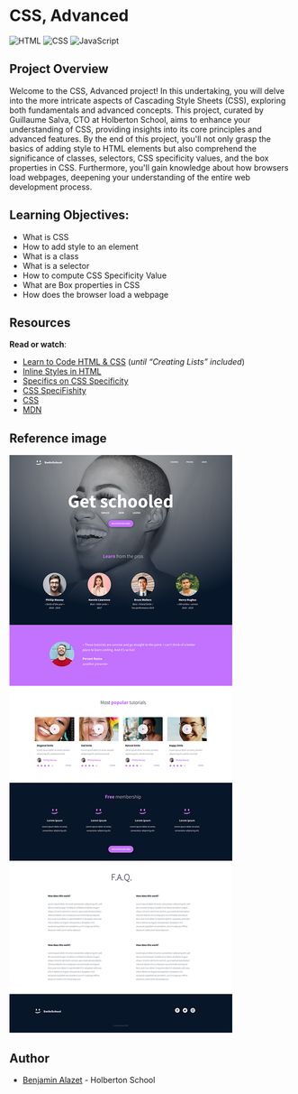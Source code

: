 # CSS, Advanced

 ![HTML](https://img.shields.io/badge/-HTML-orange?logo=html5&logoColor=white) ![CSS](https://img.shields.io/badge/-CSS-blue?logo=css3&logoColor=white) ![JavaScript](https://img.shields.io/badge/-JavaScript-yellow?logo=javascript&logoColor=white)
 
## Project Overview

Welcome to the CSS, Advanced project! In this undertaking, you will delve into the more intricate aspects of Cascading Style Sheets (CSS), exploring both fundamentals and advanced concepts. This project, curated by Guillaume Salva, CTO at Holberton School, aims to enhance your understanding of CSS, providing insights into its core principles and advanced features. By the end of this project, you'll not only grasp the basics of adding style to HTML elements but also comprehend the significance of classes, selectors, CSS specificity values, and the box properties in CSS. Furthermore, you'll gain knowledge about how browsers load webpages, deepening your understanding of the entire web development process.

## Learning Objectives:

-   What is CSS
-   How to add style to an element
-   What is a class
-   What is a selector
-   How to compute CSS Specificity Value
-   What are Box properties in CSS
-   How does the browser load a webpage

## Resources

**Read or watch**:

-   [Learn to Code HTML & CSS](https://intranet.hbtn.io/rltoken/F2pX4OykI21fHe88c2epKQ "Learn to Code HTML & CSS")  (_until “Creating Lists” included_)
-   [Inline Styles in HTML](https://intranet.hbtn.io/rltoken/1SJ8hD4imW6bcw5tzzeT3Q "Inline Styles in HTML")
-   [Specifics on CSS Specificity](https://intranet.hbtn.io/rltoken/Fx7Rohte4tNqh1eboMY2_Q "Specifics on CSS Specificity")
-   [CSS SpeciFishity](https://intranet.hbtn.io/rltoken/2JCM5ZBeHSKbU6XK69phgA "CSS SpeciFishity")
-   [CSS](https://intranet.hbtn.io/rltoken/2s3Y6s-SLb-OtEhrtiQx3g "CSS")
-   [MDN](https://intranet.hbtn.io/rltoken/cUKKIIhFEfXqUbIsx0LRWQ "MDN")

## Reference image

![In this and coming projects, we will implement from scratch a webpage from a designer file.](./Images/DesignerFile.jpg)

## Author
- [Benjamin Alazet](https://github.com/Yliaze) - Holberton School